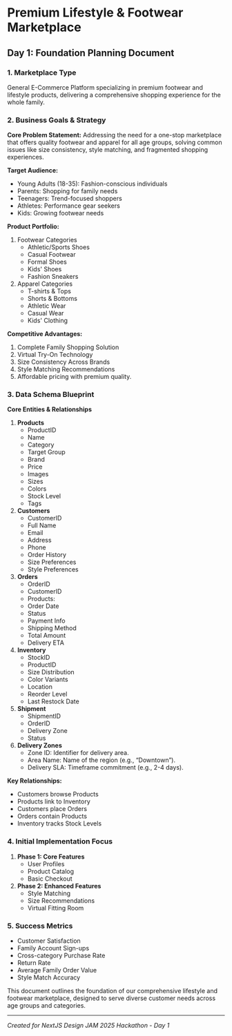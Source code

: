# **Premium Lifestyle & Footwear Marketplace**

## **Day 1: Foundation Planning Document**

### **1\. Marketplace Type**

General E-Commerce Platform specializing in premium footwear and lifestyle products, delivering a comprehensive shopping experience for the whole family.

### **2\. Business Goals & Strategy**

**Core Problem Statement:** Addressing the need for a one-stop marketplace that offers quality footwear and apparel for all age groups, solving common issues like size consistency, style matching, and fragmented shopping experiences.

**Target Audience:**

* Young Adults (18-35): Fashion-conscious individuals  
* Parents: Shopping for family needs  
* Teenagers: Trend-focused shoppers  
* Athletes: Performance gear seekers  
* Kids: Growing footwear needs

**Product Portfolio:**

1. Footwear Categories  
   * Athletic/Sports Shoes  
   * Casual Footwear  
   * Formal Shoes  
   * Kids' Shoes  
   * Fashion Sneakers  
2. Apparel Categories  
   * T-shirts & Tops  
   * Shorts & Bottoms  
   * Athletic Wear  
   * Casual Wear  
   * Kids' Clothing

**Competitive Advantages:**

1. Complete Family Shopping Solution  
2. Virtual Try-On Technology  
3. Size Consistency Across Brands  
4. Style Matching Recommendations  
5. Affordable pricing with premium quality.

### **3\. Data Schema Blueprint**

**Core Entities & Relationships**

1. **Products**  
   * ProductID  
   * Name  
   * Category  
   * Target Group  
   * Brand  
   * Price  
   * Images  
   * Sizes  
   * Colors  
   * Stock Level  
   * Tags  
2. **Customers**  
   * CustomerID  
   * Full Name  
   * Email  
   * Address  
   * Phone  
   * Order History  
   * Size Preferences  
   * Style Preferences  
3. **Orders**  
   * OrderID  
   * CustomerID  
   * Products:  
   * Order Date  
   * Status  
   * Payment Info  
   * Shipping Method  
   * Total Amount  
   * Delivery ETA  
4. **Inventory**  
   * StockID  
   * ProductID  
   * Size Distribution  
   * Color Variants  
   * Location  
   * Reorder Level  
   * Last Restock Date  
5. **Shipment**  
   * ShipmentID  
   * OrderID  
   * Delivery Zone  
   * Status  
6. **Delivery Zones**  
   * Zone ID: Identifier for delivery area.  
   * Area Name: Name of the region (e.g., “Downtown”).  
   * Delivery SLA: Timeframe commitment (e.g., 2-4 days).  
     

**Key Relationships:**

* Customers browse Products  
* Products link to Inventory  
* Customers place Orders  
* Orders contain Products  
* Inventory tracks Stock Levels

### **4\. Initial Implementation Focus**

1. **Phase 1: Core Features**  
   * User Profiles  
   * Product Catalog  
   * Basic Checkout  
2. **Phase 2: Enhanced Features**  
   * Style Matching  
   * Size Recommendations  
   * Virtual Fitting Room

### **5\. Success Metrics**

* Customer Satisfaction  
* Family Account Sign-ups  
* Cross-category Purchase Rate  
* Return Rate  
* Average Family Order Value  
* Style Match Accuracy

This document outlines the foundation of our comprehensive lifestyle and footwear marketplace, designed to serve diverse customer needs across age groups and categories.

---

*Created for NextJS Design JAM 2025 Hackathon \- Day 1*

